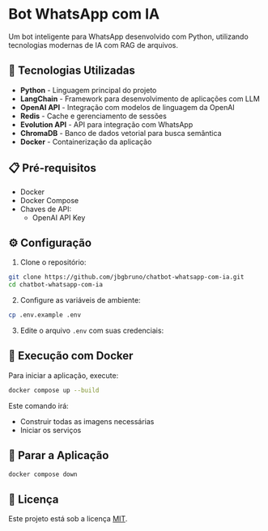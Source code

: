 # Bot WhatsApp com IA

Um bot inteligente para WhatsApp desenvolvido com Python, utilizando tecnologias modernas de IA com RAG de arquivos.

## 🚀 Tecnologias Utilizadas

- **Python** - Linguagem principal do projeto
- **LangChain** - Framework para desenvolvimento de aplicações com LLM
- **OpenAI API** - Integração com modelos de linguagem da OpenAI
- **Redis** - Cache e gerenciamento de sessões
- **Evolution API** - API para integração com WhatsApp
- **ChromaDB** - Banco de dados vetorial para busca semântica
- **Docker** - Containerização da aplicação

## 📋 Pré-requisitos

- Docker
- Docker Compose
- Chaves de API:
  - OpenAI API Key

## ⚙️ Configuração

1. Clone o repositório:
```bash
git clone https://github.com/jbgbruno/chatbot-whatsapp-com-ia.git
cd chatbot-whatsapp-com-ia
```

2. Configure as variáveis de ambiente:
```bash
cp .env.example .env
```

3. Edite o arquivo `.env` com suas credenciais:


## 🐳 Execução com Docker

Para iniciar a aplicação, execute:

```bash
docker compose up --build
```

Este comando irá:
- Construir todas as imagens necessárias
- Iniciar os serviços


## 🛑 Parar a Aplicação

```bash
docker compose down
```


## 📄 Licença

Este projeto está sob a licença [MIT](LICENSE).
